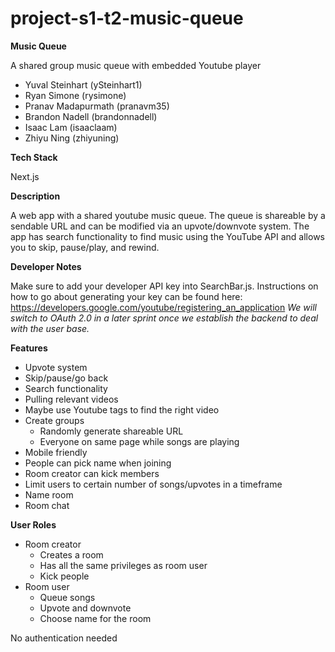 # project-s1-t2-music-queue

**Music Queue**

A shared group music queue with embedded Youtube player

- Yuval Steinhart (ySteinhart1)
- Ryan Simone (rysimone)
- Pranav Madapurmath (pranavm35)
- Brandon Nadell (brandonnadell)
- Isaac Lam (isaaclaam)
- Zhiyu Ning (zhiyuning)

**Tech Stack**

Next.js

**Description**

A web app with a shared youtube music queue. The queue is shareable by a sendable URL and can be modified via an upvote/downvote system. The app has search functionality to find music using the YouTube API and allows you to skip, pause/play, and rewind.

**Developer Notes**

Make sure to add your developer API key into SearchBar.js. Instructions on how to go about generating your key can be found here:
https://developers.google.com/youtube/registering_an_application
_We will switch to OAuth 2.0 in a later sprint once we establish the backend to deal with the user base._

**Features**

- Upvote system
- Skip/pause/go back
- Search functionality
- Pulling relevant videos
- Maybe use Youtube tags to find the right video
- Create groups
  - Randomly generate shareable URL
  - Everyone on same page while songs are playing
- Mobile friendly
- People can pick name when joining
- Room creator can kick members
- Limit users to certain number of songs/upvotes in a timeframe
- Name room
- Room chat

**User Roles**

- Room creator
  - Creates a room
  - Has all the same privileges as room user
  - Kick people
- Room user
  - Queue songs
  - Upvote and downvote
  - Choose name for the room

No authentication needed
